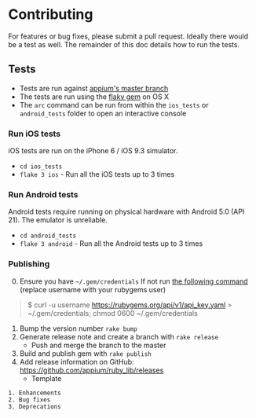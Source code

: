# Contributing

For features or bug fixes, please submit a pull request. Ideally there would be a test as well. The remainder of this doc details how to run the tests.

## Tests

- Tests are run against [appium's master branch](https://github.com/appium/appium/blob/master/docs/en/contributing-to-appium/appium-from-source.md)
- The tests are run using the [flaky gem](https://github.com/appium/flaky) on OS X
- The `arc` command can be run from within the `ios_tests` or `android_tests` folder to open an interactive console

### Run iOS tests

iOS tests are run on the iPhone 6 / iOS 9.3 simulator.

- `cd ios_tests`
- `flake 3 ios` - Run all the iOS tests up to 3 times

### Run Android tests

Android tests require running on physical hardware with Android 5.0 (API 21). The emulator is unreliable.

- `cd android_tests`
- `flake 3 android` - Run all the Android tests up to 3 times

### Publishing

0. Ensure you have `~/.gem/credentials` If not run [the following command](http://guides.rubygems.org/make-your-own-gem/) (replace username with your rubygems user)
> $ curl -u username https://rubygems.org/api/v1/api_key.yaml >
~/.gem/credentials; chmod 0600 ~/.gem/credentials

1. Bump the version number `rake bump`
2. Generate release note and create a branch with `rake release`
    - Push and merge the branch to the master
3. Build and publish gem with `rake publish`
4. Add release information on GitHub: https://github.com/appium/ruby_lib/releases
    - Template
 ```
1. Enhancements
2. Bug fixes
3. Deprecations
```
